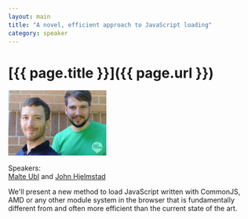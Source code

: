 ```yaml
---
layout: main
title: "A novel, efficient approach to JavaScript loading"
category: speaker
---
```


# [{{ page.title }}]({{ page.url }})

<div class="speaker">
<a href="https://www.google.com/search?q=Malte%20Ubl%20and%20John%20Hjelmstad"><img src="/images/malte-and-john.jpg" width="200" alt="Malte Ubl and John Hjelmstad"></a>
</div>

Speakers:<br/>
<a href="https://plus.google.com/116910304844117268718/posts">Malte Ubl</a> and <a href="https://plus.google.com/102479487113889164377/posts">John Hjelmstad</a>

We'll present a new method to load JavaScript written with CommonJS, AMD or any other module system in the browser that is fundamentally different from and often more efficient than the current state of the art.

<br style="clear: both;" />
